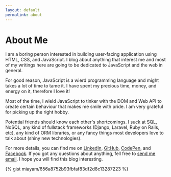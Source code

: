 ```yaml
---
layout: default
permalink: about
---
```


About Me
========

I am a boring person interested in building user-facing application using HTML, CSS, and JavaScript. I blog
about anything that interest me and most of my writings here are going to be dedicated to JavaScript and
the web in general.

For good reason, JavaScript is a wierd programming language and might takes a lot of time to tame it. I have spent my
precious time, money, and energy on it, therefore I love it!

Most of the time, I wield JavaScript to tinker with the DOM and Web API to create certain behaviour that makes me smile
with pride. I am very grateful for picking up the right hobby.

Potential friends should know each other's shortcomings. I suck at SQL, NoSQL, any kind of
fullstack frameworks (Django, Laravel, Ruby on Rails, etc), any kind of ORM libraries, or any fancy things most developers
love to talk about (shiny new technologies).

For more details, you can find me on [LinkedIn](https://www.linkedin.com/in/miayam/), [GitHub](https://github.com/miayam), [CodePen](https://codepen.io/miayam/),
and [Facebook](https://www.facebook.com/miiayam). If you got any questions about anything, fell free to [send me email](mailto:muhammaddeni90@gmail.com).
I hope you will find this blog interesting.

{% gist miayam/656a8752b93fbfaf83df2d8c13287223 %}

<section>
  <div class="fb-comments" data-href="{{ page.url | prepend: site.url }}" data-width="100%" data-numposts="10">
  </div>
</section>
